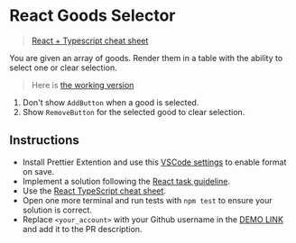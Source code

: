 # React Goods Selector

> [React + Typescript cheat sheet](https://mate-academy.github.io/fe-program/js/extra/react-typescript)

You are given an array of goods. Render them in a table with the ability to select one or clear selection.

> Here is [the working version](https://mate-academy.github.io/react_goods-selector)

<!-- 1. Write everything inside the `App` (**don't** create additional components). -->
<!-- 1. Save a `selectedGood` in the state (`Jam` is the default value). -->
<!-- 1. Show the name of the selected good in the `h1.title` (`Jam is selected`). -->
<!-- 1. Add the `has-background-success-light` class to the `tr` of the selected Good. -->
<!-- 1. Show the `ClearButton` button in the title only when a good is selected. -->
<!-- 1. `ClearButton` should clear selection by setting an empty string to `selectedGood`.
1. When there is no selected good, the title should show `No goods selected`. -->
<!-- 1. Each good should have an `AddButton` to select the good. -->
<!-- - only 1 good can be selected at a time; -->
1. Don't show `AddButton` when a good is selected.
1. Show `RemoveButton` for the selected good to clear selection.

## Instructions
- Install Prettier Extention and use this [VSCode settings](https://mate-academy.github.io/fe-program/tools/vscode/settings.json) to enable format on save.
- Implement a solution following the [React task guideline](https://github.com/mate-academy/react_task-guideline#react-tasks-guideline).
- Use the [React TypeScript cheat sheet](https://mate-academy.github.io/fe-program/js/extra/react-typescript).
- Open one more terminal and run tests with `npm test` to ensure your solution is correct.
- Replace `<your_account>` with your Github username in the [DEMO LINK](https://marinatea.github.io/react_goods-selector/) and add it to the PR description.
